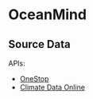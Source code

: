 # OceanMind

## Source Data

APIs: 
- [OneStop](https://data.noaa.gov)
- [Climate Data Online](https://www.ncei.noaa.gov/cdo-web/)